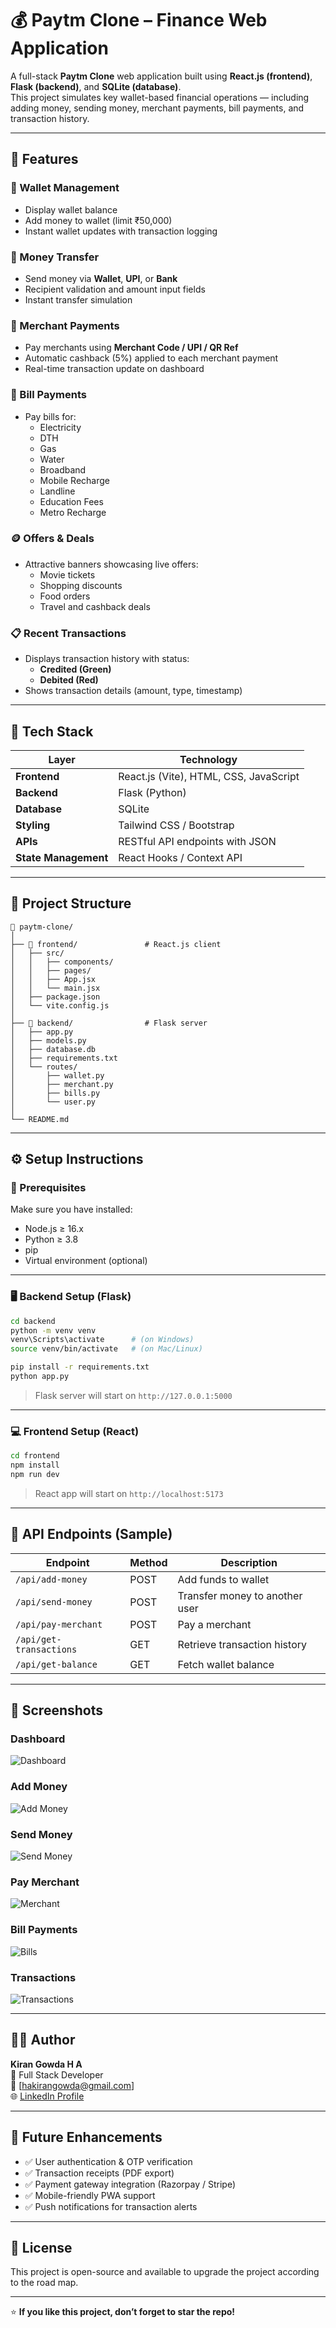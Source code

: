 # 💰 Paytm Clone – Finance Web Application

A full-stack **Paytm Clone** web application built using **React.js (frontend)**, **Flask (backend)**, and **SQLite (database)**.  
This project simulates key wallet-based financial operations — including adding money, sending money, merchant payments, bill payments, and transaction history.

---

## 🚀 Features

### 🏦 Wallet Management
- Display wallet balance
- Add money to wallet (limit ₹50,000)
- Instant wallet updates with transaction logging

### 💸 Money Transfer
- Send money via **Wallet**, **UPI**, or **Bank**
- Recipient validation and amount input fields
- Instant transfer simulation

### 🧾 Merchant Payments
- Pay merchants using **Merchant Code / UPI / QR Ref**
- Automatic cashback (5%) applied to each merchant payment
- Real-time transaction update on dashboard

### 📑 Bill Payments
- Pay bills for:
  - Electricity
  - DTH
  - Gas
  - Water
  - Broadband
  - Mobile Recharge
  - Landline
  - Education Fees
  - Metro Recharge

### 🪙 Offers & Deals
- Attractive banners showcasing live offers:
  - Movie tickets
  - Shopping discounts
  - Food orders
  - Travel and cashback deals

### 📋 Recent Transactions
- Displays transaction history with status:
  - **Credited (Green)**
  - **Debited (Red)**
- Shows transaction details (amount, type, timestamp)

---

## 🧠 Tech Stack

| Layer | Technology |
|-------|-------------|
| **Frontend** | React.js (Vite), HTML, CSS, JavaScript |
| **Backend** | Flask (Python) |
| **Database** | SQLite |
| **Styling** | Tailwind CSS / Bootstrap |
| **APIs** | RESTful API endpoints with JSON |
| **State Management** | React Hooks / Context API |

---

## 🧩 Project Structure

```
📁 paytm-clone/
│
├── 📂 frontend/               # React.js client
│   ├── src/
│   │   ├── components/
│   │   ├── pages/
│   │   ├── App.jsx
│   │   └── main.jsx
│   ├── package.json
│   └── vite.config.js
│
├── 📂 backend/                # Flask server
│   ├── app.py
│   ├── models.py
│   ├── database.db
│   ├── requirements.txt
│   └── routes/
│       ├── wallet.py
│       ├── merchant.py
│       ├── bills.py
│       └── user.py
│
└── README.md
```

---

## ⚙️ Setup Instructions

### 🧭 Prerequisites
Make sure you have installed:
- Node.js ≥ 16.x
- Python ≥ 3.8
- pip
- Virtual environment (optional)

---

### 🖥️ Backend Setup (Flask)

```bash
cd backend
python -m venv venv
venv\Scripts\activate      # (on Windows)
source venv/bin/activate   # (on Mac/Linux)

pip install -r requirements.txt
python app.py
```

> Flask server will start on `http://127.0.0.1:5000`

---

### 💻 Frontend Setup (React)

```bash
cd frontend
npm install
npm run dev
```

> React app will start on `http://localhost:5173`

---

## 🔗 API Endpoints (Sample)

| Endpoint | Method | Description |
|-----------|---------|-------------|
| `/api/add-money` | POST | Add funds to wallet |
| `/api/send-money` | POST | Transfer money to another user |
| `/api/pay-merchant` | POST | Pay a merchant |
| `/api/get-transactions` | GET | Retrieve transaction history |
| `/api/get-balance` | GET | Fetch wallet balance |

---

## 🧾 Screenshots

### Dashboard
![Dashboard](./assets/screenshots/dashboard.png)

### Add Money
![Add Money](./assets/screenshots/add-money.png)

### Send Money
![Send Money](./assets/screenshots/send-money.png)

### Pay Merchant
![Merchant](./assets/screenshots/merchant.png)

### Bill Payments
![Bills](./assets/screenshots/bills.png)

### Transactions
![Transactions](./assets/screenshots/transactions.png)

---

## 🧑‍💻 Author

**Kiran Gowda H A**  
💼 Full Stack Developer  
📧 [hakirangowda@gmail.com]  
🌐 [LinkedIn Profile](https://www.linkedin.com/in/kiran-gowda-h-a--/)

---

## 🏁 Future Enhancements
- ✅ User authentication & OTP verification  
- ✅ Transaction receipts (PDF export)  
- ✅ Payment gateway integration (Razorpay / Stripe)  
- ✅ Mobile-friendly PWA support  
- ✅ Push notifications for transaction alerts  

---

## 📜 License
This project is open-source and available to upgrade the project according to the road map.

---

⭐ **If you like this project, don’t forget to star the repo!**
